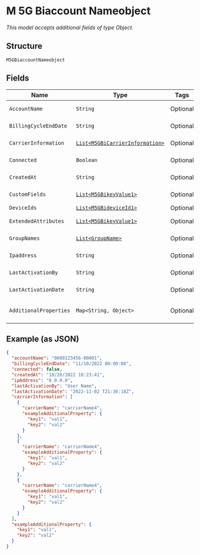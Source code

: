 
# M 5G Biaccount Nameobject

*This model accepts additional fields of type Object.*

## Structure

`M5GBiaccountNameobject`

## Fields

| Name | Type | Tags | Description | Getter | Setter |
|  --- | --- | --- | --- | --- | --- |
| `AccountName` | `String` | Optional | - | String getAccountName() | setAccountName(String accountName) |
| `BillingCycleEndDate` | `String` | Optional | - | String getBillingCycleEndDate() | setBillingCycleEndDate(String billingCycleEndDate) |
| `CarrierInformation` | [`List<M5GBiCarrierInformation>`](../../doc/models/m-5g-bi-carrier-information.md) | Optional | - | List<M5GBiCarrierInformation> getCarrierInformation() | setCarrierInformation(List<M5GBiCarrierInformation> carrierInformation) |
| `Connected` | `Boolean` | Optional | - | Boolean getConnected() | setConnected(Boolean connected) |
| `CreatedAt` | `String` | Optional | - | String getCreatedAt() | setCreatedAt(String createdAt) |
| `CustomFields` | [`List<M5GBikeyValue1>`](../../doc/models/m-5g-bikey-value-1.md) | Optional | - | List<M5GBikeyValue1> getCustomFields() | setCustomFields(List<M5GBikeyValue1> customFields) |
| `DeviceIds` | [`List<M5GBideviceId1>`](../../doc/models/m-5g-bidevice-id-1.md) | Optional | - | List<M5GBideviceId1> getDeviceIds() | setDeviceIds(List<M5GBideviceId1> deviceIds) |
| `ExtendedAttributes` | [`List<M5GBikeyValue1>`](../../doc/models/m-5g-bikey-value-1.md) | Optional | - | List<M5GBikeyValue1> getExtendedAttributes() | setExtendedAttributes(List<M5GBikeyValue1> extendedAttributes) |
| `GroupNames` | [`List<GroupName>`](../../doc/models/group-name.md) | Optional | - | List<GroupName> getGroupNames() | setGroupNames(List<GroupName> groupNames) |
| `Ipaddress` | `String` | Optional | - | String getIpaddress() | setIpaddress(String ipaddress) |
| `LastActivationBy` | `String` | Optional | - | String getLastActivationBy() | setLastActivationBy(String lastActivationBy) |
| `LastActivationDate` | `String` | Optional | - | String getLastActivationDate() | setLastActivationDate(String lastActivationDate) |
| `AdditionalProperties` | `Map<String, Object>` | Optional | - | Object getAdditionalProperty(String key) | additionalProperty(String key, Object value) |

## Example (as JSON)

```json
{
  "accountName": "0000123456-00001",
  "billingCycleEndDate": "11/10/2022 00:00:00",
  "connected": false,
  "createdAt": "10/20/2022 18:23:41",
  "ipAddress": "0.0.0.0",
  "lastActivationBy": "User Name",
  "lastActivationDate": "2022-11-02 T21:36:18Z",
  "carrierInformation": [
    {
      "carrierName": "carrierName4",
      "exampleAdditionalProperty": {
        "key1": "val1",
        "key2": "val2"
      }
    },
    {
      "carrierName": "carrierName4",
      "exampleAdditionalProperty": {
        "key1": "val1",
        "key2": "val2"
      }
    },
    {
      "carrierName": "carrierName4",
      "exampleAdditionalProperty": {
        "key1": "val1",
        "key2": "val2"
      }
    }
  ],
  "exampleAdditionalProperty": {
    "key1": "val1",
    "key2": "val2"
  }
}
```

